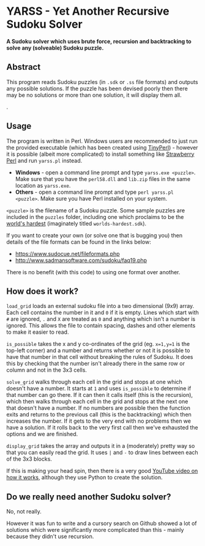 # YARSS - Yet Another Recursive Sudoku Solver
**A Sudoku solver which uses brute force, recursion and backtracking to solve any (solveable) Sudoku puzzle.**

## Abstract

This program reads Sudoku puzzles (in `.sdk` or `.ss` file formats) and outputs any possible solutions. If the puzzle has been devised poorly then there may be no solutions or more than one solution, it will display them all.


. 

## Usage

The program is written in Perl. Windows users are recommended to just run the provided executable (which has been created using [TinyPerl](http://tinyperl.sourceforge.net/)) - however it is possible (albeit more complicated) to install something like [Strawberry Perl](https://strawberryperl.com/) and run `yarss.pl` instead. 

 * **Windows** - open a command line prompt and type `yarss.exe <puzzle>`. Make sure that you have the `perl58.dll` and `lib.zip` files in the same location as `yarss.exe`.
 * **Others** - open a command line prompt and type `perl yarss.pl <puzzle>`. Make sure you have Perl installed on your system.

`<puzzle>` is the filename of a Sudoku puzzle. Some sample puzzles are included in the `puzzles` folder, including one which proclaims to be the [world's hardest](https://puzzling.stackexchange.com/questions/252/how-do-i-solve-the-worlds-hardest-sudoku) (imaginately titled `worlds-hardest.sdk`).

If you want to create your own (or solve one that is bugging you) then details of the file formats can be found in the links below:

* https://www.sudocue.net/fileformats.php
* http://www.sadmansoftware.com/sudoku/faq19.php

There is no benefit (with this code) to using one format over another.

## How does it work?

`load_grid` loads an external sudoku file into a two dimensional (9x9) array. Each cell contains the number in it and `0` if it is empty. Lines which start with `#` are ignored, `.` and `X` are treated as `0` and anything which isn't a number is ignored. This allows the file to contain spacing, dashes and other elements to make it easier to read.

`is_possible` takes the x and y co-ordinates of the grid (eg. `x=1,y=1` is the top-left corner) and a number and returns whether or not it is possible to have that number in that cell without breaking the rules of Sudoku. It does this by checking that the number isn't already there in the same row or column and not in the 3x3 cells.

`solve_grid` walks through each cell in the grid and stops at one which doesn't have a number. It starts at `1` and uses `is_possible` to determine if that number can go there. If it can then it calls itself (this is the recursion), which then walks through each cell in the grid and stops at the next one that doesn't have a number. If no numbers are possible then the function exits and returns to the previous call (this is the backtracking) which then increases the number. If it gets to the very end with no problems then we have a solution. If it rolls back to the very first call then we've exhausted the options and we are finished.

`display_grid` takes the array and outputs it in a (moderately) pretty way so that you can easily read the grid. It uses `|` and `-` to draw lines between each of the 3x3 blocks.

If this is making your head spin, then there is a very good [YouTube video on how it works](https://www.youtube.com/watch?v=G_UYXzGuqvM), although they use Python to create the solution.

## Do we really need another Sudoku solver?

No, not really.

However it was fun to write and a cursory search on Github showed a lot of solutions which were significantly more complicated than this - mainly because they didn't use recursion.
